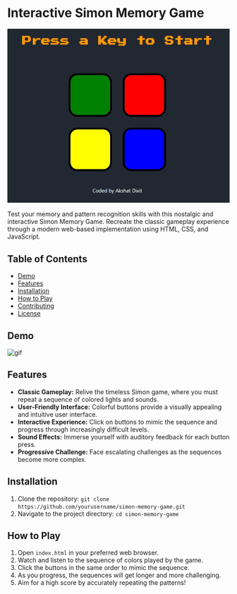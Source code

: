 # Interactive Simon Memory Game

![screenshot](assets/demo.jpg)

Test your memory and pattern recognition skills with this nostalgic and interactive Simon Memory Game. Recreate the classic gameplay experience through a modern web-based implementation using HTML, CSS, and JavaScript.

## Table of Contents

- [Demo](#demo)
- [Features](#features)
- [Installation](#installation)
- [How to Play](#how-to-play)
- [Contributing](#contributing)
- [License](#license)

## Demo

![gif](screenshots/demo.gif)

## Features

- **Classic Gameplay:** Relive the timeless Simon game, where you must repeat a sequence of colored lights and sounds.
- **User-Friendly Interface:** Colorful buttons provide a visually appealing and intuitive user interface.
- **Interactive Experience:** Click on buttons to mimic the sequence and progress through increasingly difficult levels.
- **Sound Effects:** Immerse yourself with auditory feedback for each button press.
- **Progressive Challenge:** Face escalating challenges as the sequences become more complex.

## Installation

1. Clone the repository: `git clone https://github.com/yourusername/simon-memory-game.git`
2. Navigate to the project directory: `cd simon-memory-game`

## How to Play

1. Open `index.html` in your preferred web browser.
2. Watch and listen to the sequence of colors played by the game.
3. Click the buttons in the same order to mimic the sequence.
4. As you progress, the sequences will get longer and more challenging.
5. Aim for a high score by accurately repeating the patterns!
